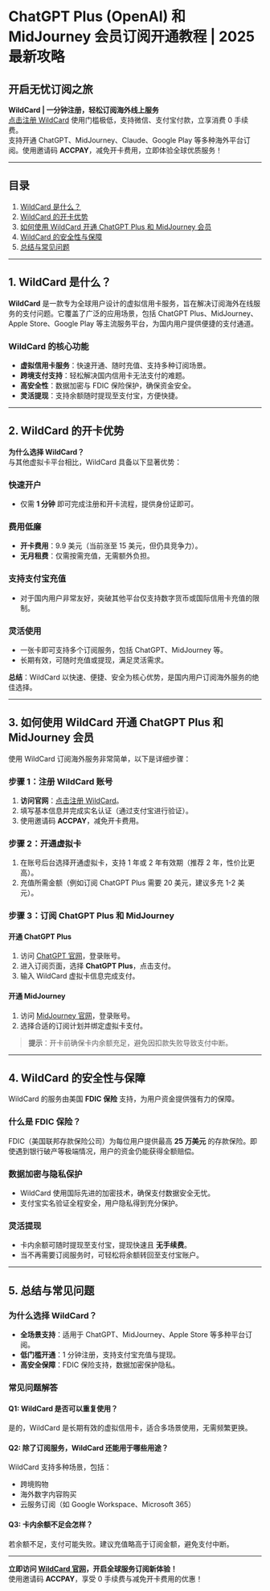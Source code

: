 # ChatGPT Plus (OpenAI) 和 MidJourney 会员订阅开通教程 | 2025 最新攻略

## 开启无忧订阅之旅

**WildCard | 一分钟注册，轻松订阅海外线上服务**  
[点击注册 WildCard](https://bit.ly/bewildcard) 使用门槛极低，支持微信、支付宝付款，立享消费 0 手续费。  
支持开通 ChatGPT、MidJourney、Claude、Google Play 等多种海外平台订阅。使用邀请码 **ACCPAY**，减免开卡费用，立即体验全球优质服务！

---

## 目录

1. [WildCard 是什么？](#1-wildcard-是什么)  
2. [WildCard 的开卡优势](#2-wildcard-的开卡优势)  
3. [如何使用 WildCard 开通 ChatGPT Plus 和 MidJourney 会员](#3-如何使用-wildcard-开通-chatgpt-plus-和-midjourney-会员)  
4. [WildCard 的安全性与保障](#4-wildcard-的安全性与保障)  
5. [总结与常见问题](#5-总结与常见问题)

---

## 1. WildCard 是什么？

**WildCard** 是一款专为全球用户设计的虚拟信用卡服务，旨在解决订阅海外在线服务的支付问题。它覆盖了广泛的应用场景，包括 ChatGPT Plus、MidJourney、Apple Store、Google Play 等主流服务平台，为国内用户提供便捷的支付通道。

### WildCard 的核心功能

- **虚拟信用卡服务**：快速开通、随时充值、支持多种订阅场景。  
- **跨境支付支持**：轻松解决国内信用卡无法支付的难题。  
- **高安全性**：数据加密与 FDIC 保险保护，确保资金安全。  
- **灵活提现**：支持余额随时提现至支付宝，方便快捷。

---

## 2. WildCard 的开卡优势

**为什么选择 WildCard？**  
与其他虚拟卡平台相比，WildCard 具备以下显著优势：

### 快速开户  
- 仅需 **1 分钟** 即可完成注册和开卡流程，提供身份证即可。  

### 费用低廉  
- **开卡费用**：9.9 美元（当前涨至 15 美元，但仍具竞争力）。  
- **无月租费**：仅需按需充值，无需额外负担。  

### 支持支付宝充值  
- 对于国内用户非常友好，突破其他平台仅支持数字货币或国际信用卡充值的限制。  

### 灵活使用  
- 一张卡即可支持多个订阅服务，包括 ChatGPT、MidJourney 等。  
- 长期有效，可随时充值或提现，满足灵活需求。

**总结**：WildCard 以快速、便捷、安全为核心优势，是国内用户订阅海外服务的绝佳选择。

---

## 3. 如何使用 WildCard 开通 ChatGPT Plus 和 MidJourney 会员

使用 WildCard 订阅海外服务非常简单，以下是详细步骤：

### 步骤 1：注册 WildCard 账号

1. **访问官网**：[点击注册 WildCard](https://bit.ly/bewildcard)。  
2. 填写基本信息并完成实名认证（通过支付宝进行验证）。  
3. 使用邀请码 **ACCPAY**，减免开卡费用。

### 步骤 2：开通虚拟卡

1. 在账号后台选择开通虚拟卡，支持 1 年或 2 年有效期（推荐 2 年，性价比更高）。  
2. 充值所需金额（例如订阅 ChatGPT Plus 需要 20 美元，建议多充 1-2 美元）。  

### 步骤 3：订阅 ChatGPT Plus 和 MidJourney

#### 开通 ChatGPT Plus
1. 访问 [ChatGPT 官网](https://chat.openai.com/)，登录账号。  
2. 进入订阅页面，选择 **ChatGPT Plus**，点击支付。  
3. 输入 WildCard 虚拟卡信息完成支付。  

#### 开通 MidJourney
1. 访问 [MidJourney 官网](https://www.midjourney.com/)，登录账号。  
2. 选择合适的订阅计划并绑定虚拟卡支付。  

> **提示**：开卡前确保卡内余额充足，避免因扣款失败导致支付中断。

---

## 4. WildCard 的安全性与保障

WildCard 的服务由美国 **FDIC 保险** 支持，为用户资金提供强有力的保障。

### 什么是 FDIC 保险？
FDIC（美国联邦存款保险公司）为每位用户提供最高 **25 万美元** 的存款保险。即使遇到银行破产等极端情况，用户的资金仍能获得全额赔偿。

### 数据加密与隐私保护
- WildCard 使用国际先进的加密技术，确保支付数据安全无忧。  
- 支付宝实名验证全程安全，用户隐私得到充分保护。

### 灵活提现
- 卡内余额可随时提现至支付宝，提现快速且 **无手续费**。  
- 当不再需要订阅服务时，可轻松将余额转回至支付宝账户。

---

## 5. 总结与常见问题

### 为什么选择 WildCard？

- **全场景支持**：适用于 ChatGPT、MidJourney、Apple Store 等多种平台订阅。  
- **低门槛开通**：1 分钟注册，支持支付宝充值与提现。  
- **高安全保障**：FDIC 保险支持，数据加密保护隐私。  

### 常见问题解答

#### Q1: WildCard 是否可以重复使用？
是的，WildCard 是长期有效的虚拟信用卡，适合多场景使用，无需频繁更换。

#### Q2: 除了订阅服务，WildCard 还能用于哪些用途？
WildCard 支持多种场景，包括：
- 跨境购物  
- 海外数字内容购买  
- 云服务订阅（如 Google Workspace、Microsoft 365）  

#### Q3: 卡内余额不足会怎样？
若余额不足，支付可能失败。建议充值略高于订阅金额，避免支付中断。

---

**立即访问 [WildCard 官网](https://bit.ly/bewildcard)，开启全球服务订阅新体验！**  
使用邀请码 **ACCPAY**，享受 0 手续费与减免开卡费用的优惠！

